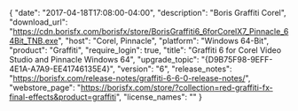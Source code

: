 {
   "date": "2017-04-18T17:08:00-04:00",
   "description": "Boris Graffiti Corel",
   "download_url": "https://cdn.borisfx.com/borisfx/store/BorisGraffiti6_6forCorelX7_Pinnacle_64Bit_TNB.exe",
   "host": "Corel, Pinnacle",
   "platform": "Windows 64-Bit",
   "product": "Graffiti",
   "require_login": true,
   "title": "Graffiti 6 for Corel Video Studio and Pinnacle Windows 64",
   "upgrade_topic": "{D9B75F98-9EFF-4E1A-A7A9-EE41746135E4}",
   "version": "6",
   "release_notes": "https://borisfx.com/release-notes/graffiti-6-6-0-release-notes/",
   "webstore_page": "https://borisfx.com/store/?collection=red-graffiti-fx-final-effects&product=graffiti",
   "license_names": ""
}
